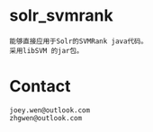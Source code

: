 solr_svmrank
============

    能够直接应用于Solr的SVMRank java代码。
    采用libSVM 的jar包。


Contact
============
    joey.wen@outlook.com
    zhgwen@outlook.com

